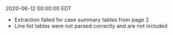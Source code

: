 2020-06-12 00:00:00 EDT


- Extraction failed for case summary tables from page 2
- Line list tables were not parsed correctly and are not included
